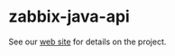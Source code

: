 zabbix-java-api
=================
See our [web site](https://github.com/biangxy/zabbix-java-api) for details on the project.